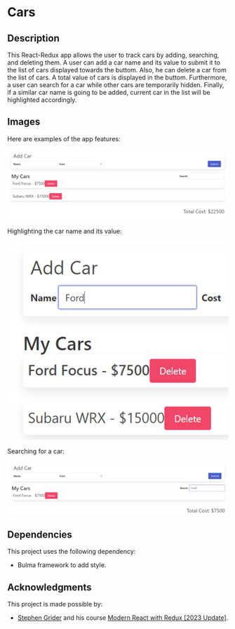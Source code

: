 # Cars

## Description

This React-Redux app allows the user to track cars by adding, searching, and deleting them. A user can add a car name and its value to submit it to the list of cars displayed towards the buttom. Also, he can delete a car from the list of cars. A total value of cars is displayed in the buttom. Furthermore, a user can search for a car while other cars are temporarily hidden. Finally, if a similar car name is going to be added, current car in the list will be highlighted accordingly.

## Images

Here are examples of the app features:

![Overview](images/Overview.PNG)

Highlighting the car name and its value:

![Highlight](images/Highlight.PNG)

Searching for a car:

![Search](images/Search.PNG)

## Dependencies

This project uses the following dependency:

- Bulma framework to add style.

## Acknowledgments

This project is made possible by:

- [Stephen Grider](https://www.udemy.com/user/sgslo/) and his course [Modern React with Redux [2023 Update]](https://www.udemy.com/course/react-redux/).
